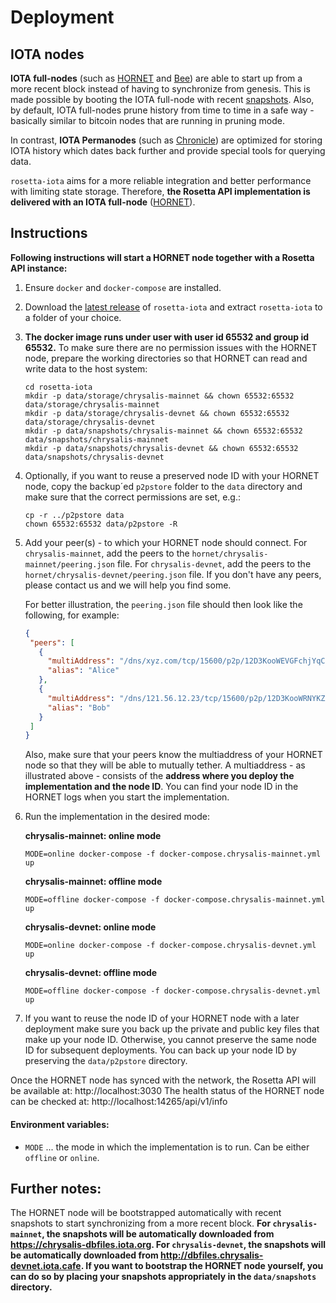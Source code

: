 # Deployment

## IOTA nodes

**IOTA full-nodes** (such as [HORNET](https://github.com/gohornet/hornet) and [Bee](https://github.com/iotaledger/bee)) are able to start up from a more recent block instead of having to synchronize from genesis. This is made possible by booting the IOTA full-node with recent [snapshots](https://github.com/luca-moser/protocol-rfcs/blob/local-snapshot-file-format/text/0000-local-snapshot-file-format/0000-local-snapshot-file-format.md). 
Also, by default, IOTA full-nodes prune history from time to time in a safe way - basically similar to bitcoin nodes that are running in pruning mode.

In contrast, **IOTA Permanodes** (such as [Chronicle](https://github.com/iotaledger/chronicle.rs)) are optimized for storing IOTA history which dates back further and provide special tools for querying data.

`rosetta-iota` aims for a more reliable integration and better performance with limiting state storage. Therefore, **the Rosetta API implementation is delivered with an IOTA full-node** ([HORNET](https://github.com/gohornet/hornet.git)).

## Instructions

**Following instructions will start a HORNET node together with a Rosetta API instance:**

1) Ensure `docker` and `docker-compose` are installed.
2) Download the [latest release](https://github.com/iotaledger/rosetta-iota/releases) of `rosetta-iota` and extract `rosetta-iota` to a folder of your choice.
3) **The docker image runs under user with user id 65532 and group id 65532.** To make sure there are no permission issues with the HORNET node, prepare the working directories so that HORNET can read and write data to the host system:
    ```
    cd rosetta-iota
    mkdir -p data/storage/chrysalis-mainnet && chown 65532:65532 data/storage/chrysalis-mainnet
    mkdir -p data/storage/chrysalis-devnet && chown 65532:65532 data/storage/chrysalis-devnet
    mkdir -p data/snapshots/chrysalis-mainnet && chown 65532:65532 data/snapshots/chrysalis-mainnet
    mkdir -p data/snapshots/chrysalis-devnet && chown 65532:65532 data/snapshots/chrysalis-devnet
    ```
4) Optionally, if you want to reuse a preserved node ID with your HORNET node, copy the backup´ed `p2pstore` folder to the `data` directory and make sure that the correct permissions are set, e.g.:
    ```
    cp -r ../p2pstore data
    chown 65532:65532 data/p2pstore -R
    ```
   
5) Add your peer(s) - to which your HORNET node should connect. For `chrysalis-mainnet`, add the peers to the `hornet/chrysalis-mainnet/peering.json` file. For `chrysalis-devnet`, add the peers to the `hornet/chrysalis-devnet/peering.json` file. If you don't have any peers, please contact us and we will help you find some.

    For better illustration, the `peering.json` file should then look like the following, for example:
    ```json
   {
     "peers": [
       {
         "multiAddress": "/dns/xyz.com/tcp/15600/p2p/12D3KooWEVGFchjYqCH1nAWt2norb6sJYEedmEkPofoNiyDwyptf",
         "alias": "Alice"
       },
       {
         "multiAddress": "/dns/121.56.12.23/tcp/15600/p2p/12D3KooWRNYKZXYqZngxQee5BefmzcW5Zk6Tc6iE92U2uZwArHw9",
         "alias": "Bob"
       }
     ]
   }
   ```
   
    Also, make sure that your peers know the multiaddress of your HORNET node so that they will be able to mutually tether. A multiaddress - as illustrated above - consists of the **address where you deploy the implementation and the node ID**. You can find your node ID in the HORNET logs when you start the implementation.
    
6) Run the implementation in the desired mode:

    **chrysalis-mainnet: online mode**
    ```
    MODE=online docker-compose -f docker-compose.chrysalis-mainnet.yml up
    ```
    
    **chrysalis-mainnet: offline mode**
    ```
    MODE=offline docker-compose -f docker-compose.chrysalis-mainnet.yml up
    ```
    
    **chrysalis-devnet: online mode**
    ```
    MODE=online docker-compose -f docker-compose.chrysalis-devnet.yml up
    ```
    
    **chrysalis-devnet: offline mode**
    ```
    MODE=offline docker-compose -f docker-compose.chrysalis-devnet.yml up
    ```

7) If you want to reuse the node ID of your HORNET node with a later deployment make sure you back up the private and public key files that make up your node ID. Otherwise, you cannot preserve the same node ID for subsequent deployments. 
You can back up your node ID by preserving the `data/p2pstore` directory.

Once the HORNET node has synced with the network, the Rosetta API will be available at: http://localhost:3030
The health status of the HORNET node can be checked at: http://localhost:14265/api/v1/info

#### Environment variables:
- `MODE` ... the mode in which the implementation is to run. Can be either `offline` or `online`.

## Further notes:

The HORNET node will be bootstrapped automatically with recent snapshots to start synchronizing from a more recent block. **For `chrysalis-mainnet`, the snapshots will be automatically downloaded from https://chrysalis-dbfiles.iota.org. For `chrysalis-devnet`, the snapshots will be automatically downloaded from http://dbfiles.chrysalis-devnet.iota.cafe. If you want to bootstrap the HORNET node yourself, you can do so by placing your snapshots appropriately in the `data/snapshots` directory.**

